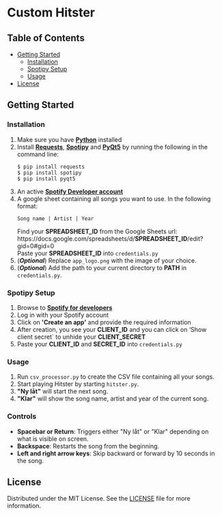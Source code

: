 # Custom Hitster

## Table of Contents
- [Getting Started](#getting-started)
    - [Installation](#installation)
    - [Spotipy Setup](#spotipy-setup)
    - [Usage](#usage)
- [License](#license)

## Getting Started
### Installation
1. Make sure you have **[Python](https://www.python.org/downloads/)** installed
2. Install **[Requests](https://pypi.org/project/requests/)**, **[Spotipy](https://spotipy.readthedocs.io/en/2.24.0/)** and **[PyQt5](https://pypi.org/project/PyQt5/)** by running the following in the command line:
    ```
    $ pip install requests
    $ pip install spotipy
    $ pip install pyqt5
    ```
3. An active **[Spotify Developer account](https://developer.spotify.com/)**
4. A google sheet containing all songs you want to use. In the following format:
    ```
    Song name | Artist | Year
    ```
    Find your **SPREADSHEET_ID** from the Google Sheets url:<br>
    h<span>ttps://docs.goo</span>gle.com/spreadsheets/d/**SPREADSHEET_ID**/edit?gid=0#gid=0 <br>
    Paste your **SPREADSHEET_ID** into `credentials.py`
5. (***Optional***) Replace ```app_logo.png``` with the image of your choice.
6. (***Optional***) Add the path to your current directory to **PATH** in ```credentials.py```.

### Spotipy Setup
1. Browse to **[Spotify for developers](https://developer.spotify.com/dashboard/applications)**
2. Log in with your Spotify account
3. Click on **'Create an app'** and provide the required information
4. After creation, you see your **CLIENT_ID** and you can click on ‘Show client secret` to unhide your **CLIENT_SECRET**
5. Paste your **CLIENT_ID** and **SECRET_ID** into `credentials.py`

### Usage
1. Run ```csv_processor.py``` to create the CSV file containing all your songs.
2. Start playing Hitster by starting ```hitster.py```.
3. **"Ny låt"** will start the next song.
4. **"Klar"** will show the song name, artist and year of the current song.

### Controls
- **Spacebar or Return**: Triggers either "Ny låt" or "Klar" depending on what is visible on screen.
- **Backspace**: Restarts the song from the beginning.
- **Left and right arrow keys**: Skip backward or forward by 10 seconds in the song.

## License
Distributed under the MIT License. See the [LICENSE](LICENSE) file for more information.